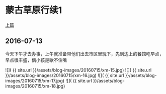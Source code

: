 蒙古草原行续1
========================

[上篇](/2016/07/12/蒙古草原1.html)

2016-07-13
------------------------

今天下午才去办事，上午就准备带他们出去市区里玩下，先到边上的餐馆吃早点，早点很丰盛，俩小孩是歇不住嘴

![]( {{ site.url }}/assets/blog-images/20160715/xm-15.jpg)
![]( {{ site.url }}/assets/blog-images/20160715/xm-16.jpg)
![]( {{ site.url }}/assets/blog-images/20160715/xm-17.jpg)
![]( {{ site.url }}/assets/blog-images/20160715/xm-18.jpg)
